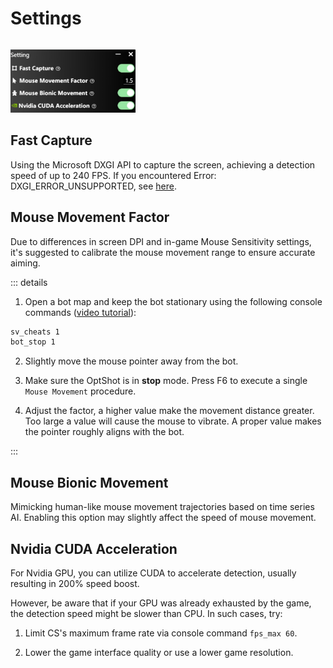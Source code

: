# Settings

<img src="./assets/setting_img.png" width="200px" style="margin-top: 1em;">

## Fast Capture

Using the Microsoft DXGI API to capture the screen, achieving a detection speed of up to 240 FPS. If you encountered Error: DXGI_ERROR_UNSUPPORTED, see [here](./subpages/dxgi_error_unsup.html).

## Mouse Movement Factor
Due to differences in screen DPI and in-game Mouse Sensitivity settings, it's suggested to calibrate the mouse movement range to ensure accurate aiming. 


::: details
1. Open a bot map and keep the bot stationary using the following console commands ([video tutorial](https://www.youtube.com/watch?v=aQGWp-XiwNM&ab_channel=FunVector)):
```bash
sv_cheats 1
bot_stop 1
```

2. Slightly move the mouse pointer away from the bot. 

3. Make sure the OptShot is in **stop** mode. Press F6 to execute a single `Mouse Movement` procedure.

4. Adjust the factor, a higher value make the movement distance greater. Too large a value will cause the mouse to vibrate.
A proper value makes the pointer roughly aligns with the bot.  

:::


## Mouse Bionic Movement

Mimicking human-like mouse movement trajectories based on time series AI. Enabling this option may slightly affect the speed of mouse movement.

## Nvidia CUDA Acceleration

For Nvidia GPU, you can utilize CUDA to accelerate detection, usually resulting in 200% speed boost.

However, be aware that if your GPU was already exhausted by the game, the detection speed might be slower than CPU. In such cases, try:

1. Limit CS's maximum frame rate via console command `fps_max 60`.

2. Lower the game interface quality or use a lower game resolution.